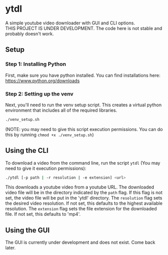 # ytdl

A simple youtube video downloader with GUI and CLI options.\
THIS PROJECT IS UNDER DEVELOPMENT. The code here is not stable and probably doesn't work.

## Setup

### Step 1: Installing Python

First, make sure you have python installed. You can find installations here: https://www.python.org/downloads

### Step 2: Setting up the venv

Next, you'll need to run the venv setup script. This creates a virtual python environment that includes all of the required libraries.
```bash
./venv_setup.sh
```
(NOTE: you may need to give this script execution permissions. You can do this by running `chmod +x ./venv_setup.sh`)

## Using the CLI

To download a video from the command line, run the script `ytdl` (You may need to give it execution permissions):
```bash
./ytdl [-p path | -r resolution | -e extension] <url>
```
This downloads a youtube video from a youtube URL. The downloaded video file will be in the directory indicated by the `path` flag. If this flag is not set, the video file will be put in the 'ytdl' directory. The `resolution` flag sets the desired video resolution. If not set, this defaults to the highest available resolution. The `extension` flag sets the file extension for the downloaded file. If not set, this defaults to 'mp4'. 

## Using the GUI

The GUI is currently under development and does not exist. Come back later.